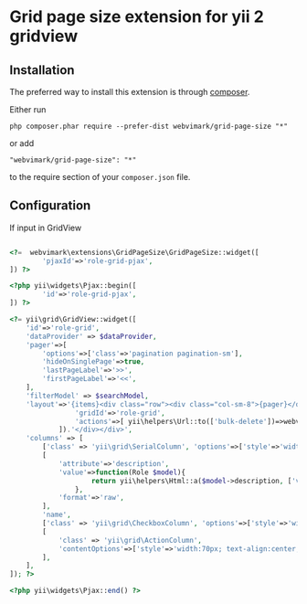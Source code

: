 Grid page size extension for yii 2 gridview
=====

Installation
------------

The preferred way to install this extension is through [composer](http://getcomposer.org/download/).

Either run

```
php composer.phar require --prefer-dist webvimark/grid-page-size "*"
```

or add

```
"webvimark/grid-page-size": "*"
```

to the require section of your `composer.json` file.

Configuration
-------------

If input in GridView

```php

<?=  webvimark\extensions\GridPageSize\GridPageSize::widget([
        'pjaxId'=>'role-grid-pjax',
]) ?>

<?php yii\widgets\Pjax::begin([
        'id'=>'role-grid-pjax',
]) ?>

<?= yii\grid\GridView::widget([
	'id'=>'role-grid',
	'dataProvider' => $dataProvider,
	'pager'=>[
		'options'=>['class'=>'pagination pagination-sm'],
		'hideOnSinglePage'=>true,
		'lastPageLabel'=>'>>',
		'firstPageLabel'=>'<<',
	],
	'filterModel' => $searchModel,
	'layout'=>'{items}<div class="row"><div class="col-sm-8">{pager}</div><div class="col-sm-4 text-right">{summary}'.webvimark\extensions\GridBulkActions\GridBulkActions::widget([
				'gridId'=>'role-grid',
				'actions'=>[ yii\helpers\Url::to(['bulk-delete'])=>webvimark\extensions\GridBulkActions\GridBulkActions::t('app', 'Delete'),],
			]).'</div></div>',
	'columns' => [
		['class' => 'yii\grid\SerialColumn', 'options'=>['style'=>'width:10px'] ],
		[
			'attribute'=>'description',
			'value'=>function(Role $model){
					return yii\helpers\Html::a($model->description, ['view', 'id'=>$model->name], ['data-pjax'=>0]);
				},
			'format'=>'raw',
		],
		'name',
		['class' => 'yii\grid\CheckboxColumn', 'options'=>['style'=>'width:10px'] ],
		[
			'class' => 'yii\grid\ActionColumn',
			'contentOptions'=>['style'=>'width:70px; text-align:center;'],
		],
	],
]); ?>

<?php yii\widgets\Pjax::end() ?>

```

